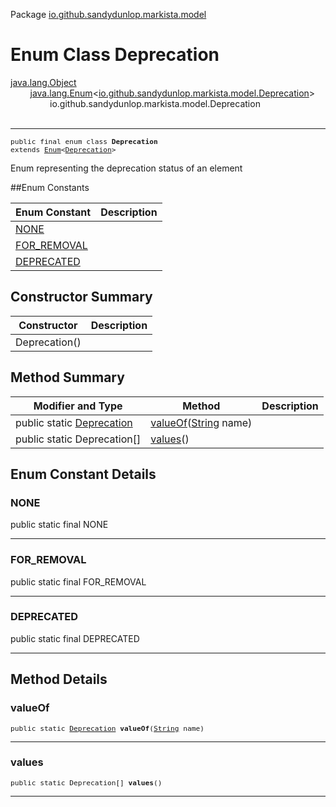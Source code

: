 Package [io.github.sandydunlop.markista.model](index.md)

# Enum Class Deprecation
[java.lang.Object](https://docs.oracle.com/en/java/javase/24/docs/api/java.base/java/lang/Object.html)<br/>
        [java.lang.Enum](https://docs.oracle.com/en/java/javase/24/docs/api/java.base/java/lang/Enum.html)<[io.github.sandydunlop.markista.model.Deprecation](Deprecation.md)><br/>
                io.github.sandydunlop.markista.model.Deprecation<br/>
<br/>

----

<span style="font-family: monospace; font-size: 80%;">public final enum class __Deprecation__<br/>extends [Enum](https://docs.oracle.com/en/java/javase/24/docs/api/java.base/java/lang/Enum.html)<[Deprecation](Deprecation.md)>
</span>

Enum representing the deprecation status of an element


##Enum Constants

| Enum Constant               | Description |
|-----------------------------|-------------|
| [NONE](#none)               |             |
| [FOR_REMOVAL](#for_removal) |             |
| [DEPRECATED](#deprecated)   |             |



## Constructor Summary

| Constructor   | Description |
|---------------|-------------|
| Deprecation() |             |



## Method Summary

| Modifier and Type                           | Method                                                                                                                 | Description |
|---------------------------------------------|------------------------------------------------------------------------------------------------------------------------|-------------|
| public static [Deprecation](Deprecation.md) | [valueOf](#valueof)([String](https://docs.oracle.com/en/java/javase/24/docs/api/java.base/java/lang/String.html) name) |             |
| public static Deprecation\[]                | [values](#values)()                                                                                                    |             |



## Enum Constant Details

### NONE

public static final  NONE




---

### FOR_REMOVAL

public static final  FOR_REMOVAL




---

### DEPRECATED

public static final  DEPRECATED




---


## Method Details

### valueOf

<span style="font-family: monospace; font-size: 80%;">public static [Deprecation](Deprecation.md) __valueOf__([String](https://docs.oracle.com/en/java/javase/24/docs/api/java.base/java/lang/String.html) name)</span>




---

### values

<span style="font-family: monospace; font-size: 80%;">public static Deprecation\[] __values__()</span>




---

